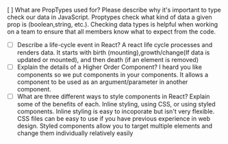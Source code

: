 [ ] What are PropTypes used for? Please describe why it's important to type check our data in JavaScript.
Proptypes check what kind of data a given prop is (boolean,string, etc.). Checking data types is helpful when working on a team to ensure that all members know what to expect from the code.
- [ ] Describe a life-cycle event in React?
A react life cycle processes and renders data. It starts with birth (mounting),growth/change(If data is updated or mounted), and then death (if an element is removed)
- [ ] Explain the details of a Higher Order Component?
I heard you like components so we put components in your components. It allows a component to be used as an argument/parameter in another component.
- [ ] What are three different ways to style components in React? Explain some of the benefits of each. Inline styling, using CSS, or using styled components. Inline styling is easy to incoporate but isn't very flexible. CSS files can be easy to use if you have previous experience in web design. Styled components allow you to target multiple elements and change them individually relatively easily